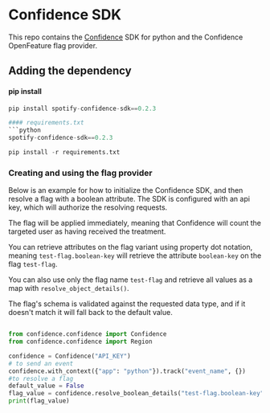 # Confidence SDK

This repo contains the [Confidence](https://confidence.spotify.com/) SDK for python and the Confidence OpenFeature flag provider.

## Adding the dependency

#### pip install
<!---x-release-please-start-version-->
```python
pip install spotify-confidence-sdk==0.2.3

#### requirements.txt
```python
spotify-confidence-sdk==0.2.3

pip install -r requirements.txt
```
<!---x-release-please-end-->

### Creating and using the flag provider

Below is an example for how to initialize the Confidence SDK, and then resolve
a flag with a boolean attribute. The SDK is configured with an api key, which will authorize the resolving requests. 

The flag will be applied immediately, meaning that Confidence will count the targeted user as having received the treatment. 

You can retrieve attributes on the flag variant using property dot notation, meaning `test-flag.boolean-key` will retrieve
the attribute `boolean-key` on the flag `test-flag`. 

You can also use only the flag name `test-flag` and retrieve all values as a map with `resolve_object_details()`. 

The flag's schema is validated against the requested data type, and if it doesn't match it will fall back to the default value.

```python

from confidence.confidence import Confidence
from confidence.confidence import Region

confidence = Confidence("API_KEY")
# to send an event
confidence.with_context({"app": "python"}).track("event_name", {})
#to resolve a flag
default_value = False
flag_value = confidence.resolve_boolean_details("test-flag.boolean-key", default_value)
print(flag_value)

```
